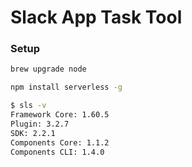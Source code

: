 Slack App Task Tool
===

### Setup

```sh
brew upgrade node
```

```sh
npm install serverless -g
```

```sh
$ sls -v
Framework Core: 1.60.5
Plugin: 3.2.7
SDK: 2.2.1
Components Core: 1.1.2
Components CLI: 1.4.0
```